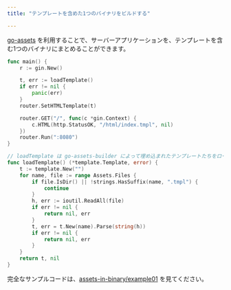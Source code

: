 ```yaml
---
title: "テンプレートを含めた1つのバイナリをビルドする"

---
```


[go-assets](https://github.com/jessevdk/go-assets) を利用することで、サーバーアプリケーションを、テンプレートを含む1つのバイナリにまとめることができます。

[go-assets]: https://github.com/jessevdk/go-assets

```go
func main() {
	r := gin.New()

	t, err := loadTemplate()
	if err != nil {
		panic(err)
	}
	router.SetHTMLTemplate(t)

	router.GET("/", func(c *gin.Context) {
		c.HTML(http.StatusOK, "/html/index.tmpl", nil)
	})
	router.Run(":8080")
}

// loadTemplate は go-assets-builder によって埋め込まれたテンプレートたちをロードします。
func loadTemplate() (*template.Template, error) {
	t := template.New("")
	for name, file := range Assets.Files {
		if file.IsDir() || !strings.HasSuffix(name, ".tmpl") {
			continue
		}
		h, err := ioutil.ReadAll(file)
		if err != nil {
			return nil, err
		}
		t, err = t.New(name).Parse(string(h))
		if err != nil {
			return nil, err
		}
	}
	return t, nil
}
```

完全なサンプルコードは、[assets-in-binary/example01](https://github.com/gin-gonic/examples/tree/master/assets-in-binary/example01) を見てください。



